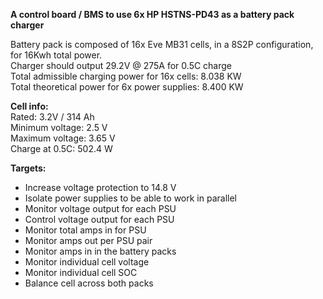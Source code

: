 **A control board / BMS to use 6x HP HSTNS-PD43 as a battery pack charger**

Battery pack is composed of 16x Eve MB31 cells, in a 8S2P configuration, for 16Kwh total power.  
Charger should output 29.2V @ 275A for 0.5C charge  
Total admissible charging power for 16x cells: 8.038 KW  
Total theoretical power for 6x power supplies: 8.400 KW  

**Cell info:**  
Rated:           3.2V / 314 Ah  
Minimum voltage: 2.5 V  
Maximum voltage: 3.65 V  
Charge at 0.5C:  502.4 W  

**Targets:**
- Increase voltage protection to 14.8 V
- Isolate power supplies to be able to work in parallel
- Monitor voltage output for each PSU
- Control voltage output for each PSU
- Monitor total amps in for PSU
- Monitor amps out per PSU pair
- Monitor amps in in the battery packs
- Monitor individual cell voltage
- Monitor individual cell SOC
- Balance cell across both packs  

